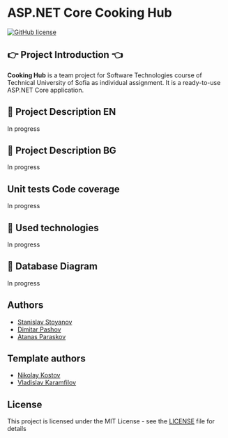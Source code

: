 # ASP.NET Core Cooking Hub

[![GitHub license](https://img.shields.io/github/license/stanislavstoyanov99/CookingHub?color=brightgreen)](https://github.com/stanislavstoyanov99/CookingHub/blob/master/LICENSE)

## :point_right: Project Introduction :point_left:

**Cooking Hub** is a team project for Software Technologies course of Technical University of Sofia as individual assignment. It is a ready-to-use ASP.NET Core application.

## :pencil: Project Description EN
In progress

## :pencil: Project Description BG
In progress

## Unit tests Code coverage
In progress

## :hammer: Used technologies
In progress

## :floppy_disk: Database Diagram
In progress

## Authors

- [Stanislav Stoyanov](https://github.com/stanislavstoyanov99)
- [Dimitar Pashov](https://github.com/dimitarpashov99)
- [Atanas Paraskov]()

## Template authors

- [Nikolay Kostov](https://github.com/NikolayIT)
- [Vladislav Karamfilov](https://github.com/vladislav-karamfilov)

## License

This project is licensed under the MIT License - see the [LICENSE](LICENSE) file for details

